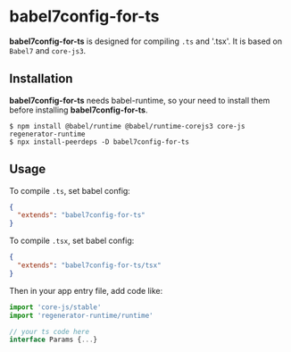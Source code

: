 # babel7config-for-ts

**babel7config-for-ts** is designed for compiling `.ts` and '.tsx'. It is based on `Babel7` and `core-js3`.

## Installation

**babel7config-for-ts** needs babel-runtime, so your need to install them before installing **babel7config-for-ts**.

```shell
$ npm install @babel/runtime @babel/runtime-corejs3 core-js regenerator-runtime
$ npx install-peerdeps -D babel7config-for-ts
```

## Usage

To compile `.ts`, set babel config:

```json
{
  "extends": "babel7config-for-ts"
}
```

To compile `.tsx`, set babel config:

```json
{
  "extends": "babel7config-for-ts/tsx"
}
```

Then in your app entry file, add code like:

```js
import 'core-js/stable'
import 'regenerator-runtime/runtime'

// your ts code here
interface Params {...}
```

